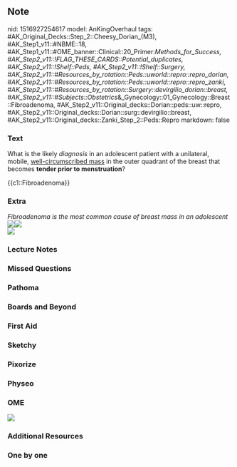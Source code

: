 ## Note
nid: 1516927254617
model: AnKingOverhaul
tags: #AK_Original_Decks::Step_2::Cheesy_Dorian_(M3), #AK_Step1_v11::#NBME::18, #AK_Step1_v11::#OME_banner::Clinical::20_Primer:_Methods_for_Success, #AK_Step2_v11::!FLAG_THESE_CARDS::Potential_duplicates, #AK_Step2_v11::!Shelf::Peds, #AK_Step2_v11::!Shelf::Surgery, #AK_Step2_v11::#Resources_by_rotation::Peds::uworld::repro::repro_dorian, #AK_Step2_v11::#Resources_by_rotation::Peds::uworld::repro::repro_zanki, #AK_Step2_v11::#Resources_by_rotation::Surgery::devirgilio_dorian::breast, #AK_Step2_v11::#Subjects::Obstetrics_&_Gynecology::01_Gynecology::Breast::Fibroadenoma, #AK_Step2_v11::Original_decks::Dorian::peds::uw::repro, #AK_Step2_v11::Original_decks::Dorian::surg::devirgilio::breast, #AK_Step2_v11::Original_decks::Zanki_Step_2::Peds::Repro
markdown: false

### Text
What is the likely <i>diagnosis</i> in an adolescent patient with a
unilateral, mobile, <u>well-circumscribed mass</u> in the outer
quadrant of the breast that becomes <b>tender prior to
menstruation</b>?
<div>
  {{c1::Fibroadenoma}}
</div>

### Extra
<div>
  <i>Fibroadenoma is the most common cause of breast mass in an
  adolescent</i>
</div><img src="i%20didnt%20read.png"><img src="gg.png">
<div><img src="bandicam%202017-12-13%2013-21-23-268.jpg"></div>

### Lecture Notes


### Missed Questions


### Pathoma


### Boards and Beyond


### First Aid


### Sketchy


### Pixorize


### Physeo


### OME
<div class="ome-widget">
  <a href="https://onlinemeded.org/spa/surgery?ref=anki"><img src=
  "_OME_AnkiFlashcards_Topic_3.png"></a>
</div>

### Additional Resources


### One by one

